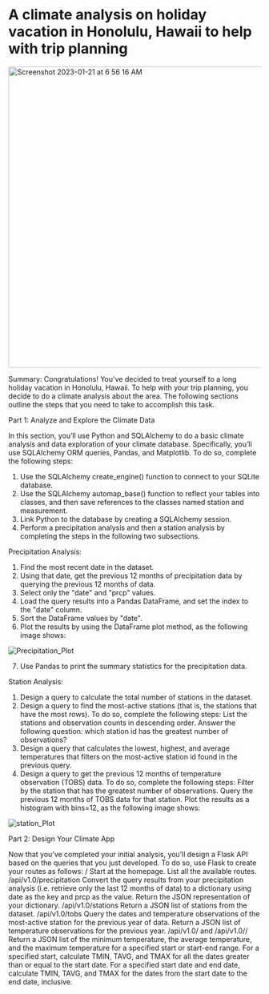 # A climate analysis on holiday vacation in Honolulu, Hawaii to help with trip planning
 
 <img width="602" alt="Screenshot 2023-01-21 at 6 56 16 AM" src="https://user-images.githubusercontent.com/106120403/213865751-a9896f2d-d777-4d87-bbd9-2aa3a50b903a.png">

Summary: Congratulations! You've decided to treat yourself to a long holiday vacation in Honolulu, Hawaii. To help with your trip planning, you decide to do a climate analysis about the area. The following sections outline the steps that you need to take to accomplish this task.

Part 1: Analyze and Explore the Climate Data

In this section, you’ll use Python and SQLAlchemy to do a basic climate analysis and data exploration of your climate database. Specifically, you’ll use SQLAlchemy ORM queries, Pandas, and Matplotlib. To do so, complete the following steps:
1. Use the SQLAlchemy create_engine() function to connect to your SQLite database.
2. Use the SQLAlchemy automap_base() function to reflect your tables into classes, and then save references to the classes named station and measurement.
3. Link Python to the database by creating a SQLAlchemy session.
4. Perform a precipitation analysis and then a station analysis by completing the steps in the following two subsections.

Precipitation Analysis:
1. Find the most recent date in the dataset.
2. Using that date, get the previous 12 months of precipitation data by querying the previous 12 months of data.
3. Select only the "date" and "prcp" values.
4. Load the query results into a Pandas DataFrame, and set the index to the "date" column.
5. Sort the DataFrame values by "date".
6. Plot the results by using the DataFrame plot method, as the following image shows:

![Precipitation_Plot](https://user-images.githubusercontent.com/106120403/212542524-02f28dfe-0c07-40ba-bba5-cdfa2a835006.png)

7. Use Pandas to print the summary statistics for the precipitation data.


Station Analysis:
1. Design a query to calculate the total number of stations in the dataset.
2. Design a query to find the most-active stations (that is, the stations that have the most rows). To do so, complete the following steps:
  List the stations and observation counts in descending order.
  Answer the following question: which station id has the greatest number of observations?
3. Design a query that calculates the lowest, highest, and average temperatures that filters on the most-active station id found in the previous query.
4. Design a query to get the previous 12 months of temperature observation (TOBS) data. To do so, complete the following steps:
  Filter by the station that has the greatest number of observations.
  Query the previous 12 months of TOBS data for that station.
  Plot the results as a histogram with bins=12, as the following image shows:
  
![station_Plot](https://user-images.githubusercontent.com/106120403/212542534-534a2474-8ec3-4747-8c67-1733981470a0.png)

Part 2: Design Your Climate App

Now that you’ve completed your initial analysis, you’ll design a Flask API based on the queries that you just developed. To do so, use Flask to create your routes as follows:
/
Start at the homepage.
List all the available routes.
/api/v1.0/precipitation
Convert the query results from your precipitation analysis (i.e. retrieve only the last 12 months of data) to a dictionary using date as the key and prcp as the value.
Return the JSON representation of your dictionary.
/api/v1.0/stations
Return a JSON list of stations from the dataset.
/api/v1.0/tobs
Query the dates and temperature observations of the most-active station for the previous year of data.
Return a JSON list of temperature observations for the previous year.
/api/v1.0/<start> and /api/v1.0/<start>/<end>
Return a JSON list of the minimum temperature, the average temperature, and the maximum temperature for a specified start or start-end range.
For a specified start, calculate TMIN, TAVG, and TMAX for all the dates greater than or equal to the start date.
For a specified start date and end date, calculate TMIN, TAVG, and TMAX for the dates from the start date to the end date, inclusive.


